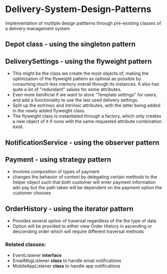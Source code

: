 # Delivery-System-Design-Patterns
Implementation of multiple design pattterns through pre-existing classes of a delivery management system

## Depot class - using the singleton pattern

## DeliverySettings - using the flyweight pattern
- This might be the class we create the most objects of, making the optimization of the flyweight pattern as optimal as possible by consuming much less memory overall through its instances. It also has quite a lot of "redundant" values for some attributes.
- Even more benificial if we want to store "Template settings" for users, and add a functionality to use the last used delivery settings.
- Split up the extrinsic and intrinsic attributes, with the latter being added in the newly added flyweight class.
- The flyweight class is instantiated through a factory, which only creates a new object of it if none with the same requested attribute combination exist.

## NotificationService - using the observer pattern

## Payment - using strategy pattern
- Involves composition of types of payment 
- changes the behavior of context by delegating certain methods to the helper object such that both customer will enter payment information adn pay but the path taken will be dependent on the payment option the customer chooses

## OrderHistory - using the iterator pattern
- Provides several option of traversal regardless of the the type of data
- Option will be provided to either view Order History in ascending or descending order which will require different traversal methods 
 
### Related classes:
- EventListener **interface**
- EmailMsgListener **class** to handle email notifications
- MobileAppListener **class** to handle app notifications

